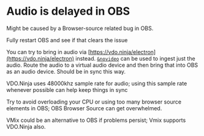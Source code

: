 # Audio is delayed in OBS



Might be caused by a Browser-source related bug in OBS.

Fully restart OBS and see if that clears the issue

You can try to bring in audio via [https://vdo.ninja/electron](https://vdo.ninja/electron) instead. [`&novideo`](../viewers-settings/novideo.md) can be used to ingest just the audio. Route the audio to a virtual audio device and then bring that into OBS as an audio device. Should be in sync this way.

VDO.Ninja uses 48000khz sample rate for audio; using this sample rate whenever possible can help keep things in sync

Try to avoid overloading your CPU or using too many browser source elements in OBS; OBS Browser Source can get overwhelmed.

VMix could be an alternative to OBS if problems persist; Vmix supports VDO.Ninja also.
